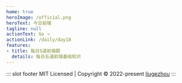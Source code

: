 ```yaml
---
home: true
heroImage: /official.png
heroText: 今日前端
tagline: null
actionText: Go →
actionLink: /daily/day18
features:
- title: 每日5道前端题
  details: 每日五道前端基础知识
---
```


::: slot footer
MIT Licensed | Copyright © 2022-present [liugezhou](https://github.com/liugezhou)
:::
<comment/>